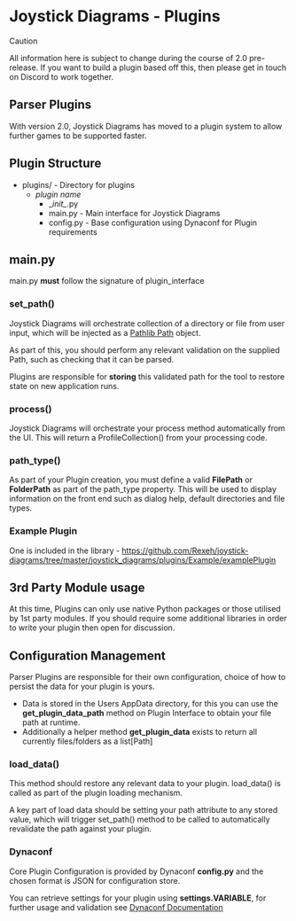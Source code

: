 # Joystick Diagrams - Plugins

> [!CAUTION]
> All information here is subject to change during the course of 2.0 pre-release. If you want to build a plugin based off this, then please get in touch on Discord to work together.

## Parser Plugins
With version 2.0, Joystick Diagrams has moved to a plugin system to allow further games to be supported faster.

## Plugin Structure
-  plugins/ - Directory for plugins
   - *plugin name*
     - \__init\__.py
     - main.py - Main interface for Joystick Diagrams
     - config.py - Base configuration using Dynaconf for Plugin requirements

## main.py
main.py **must** follow the signature of plugin_interface

### set_path()
Joystick Diagrams will orchestrate collection of a directory or file from user input, which will be injected as a [Pathlib Path](https://docs.python.org/3/library/pathlib.html) object.

As part of this, you should perform any relevant validation on the supplied Path, such as checking that it can be parsed.

Plugins are responsible for **storing** this validated path for the tool to restore state on new application runs.

### process()
Joystick Diagrams will orchestrate your process method automatically from the UI. This will return a ProfileCollection() from your processing code.

### path_type()
As part of your Plugin creation, you must define a valid **FilePath** or **FolderPath** as part of the path_type property. This will be used to display information on the front end such as dialog help, default directories and file types.

### Example Plugin
One is included in the library - https://github.com/Rexeh/joystick-diagrams/tree/master/joystick_diagrams/plugins/Example/examplePlugin


## 3rd Party Module usage
At this time, Plugins can only use native Python packages or those utilised by 1st party modules. If you should require some additional libraries in order to write your plugin then open for discussion.

## Configuration Management
Parser Plugins are responsible for their own configuration, choice of how to persist the data for your plugin is yours.

- Data is stored in the Users AppData directory, for this you can use the **get_plugin_data_path** method on Plugin Interface to obtain your file path at runtime.
- Additionally a helper method **get_plugin_data** exists to return all currently files/folders as a list[Path]

### load_data()
This method should restore any relevant data to your plugin. load_data() is called as part of the plugin loading mechanism.

A key part of load data should be setting your path attribute to any stored value, which will trigger set_path() method to be called to automatically revalidate the path against your plugin.

### Dynaconf
Core Plugin Configuration is provided by Dynaconf **config.py** and the chosen format is JSON for configuration store.

You can retrieve settings for your plugin using **settings.VARIABLE**, for further usage and validation see [Dynaconf Documentation](https://www.dynaconf.com/)
